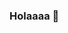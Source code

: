 ### Holaaaa 🤠

<!--


Hola soy Sebastián, a veces soy callado pero no es que me caigan, solo soy especialito jsjs

- Estudio ahora mismo en la UAQ la carrera de ingeniería en software
- Estoy aprendiendo c# y apenas me estoy adentrando a este mundo de la programación :)
- Cualquiera que quiera colaborar conmigo es bienvenido, pero tenganme paciencia porque busco aprender jeje
-->
